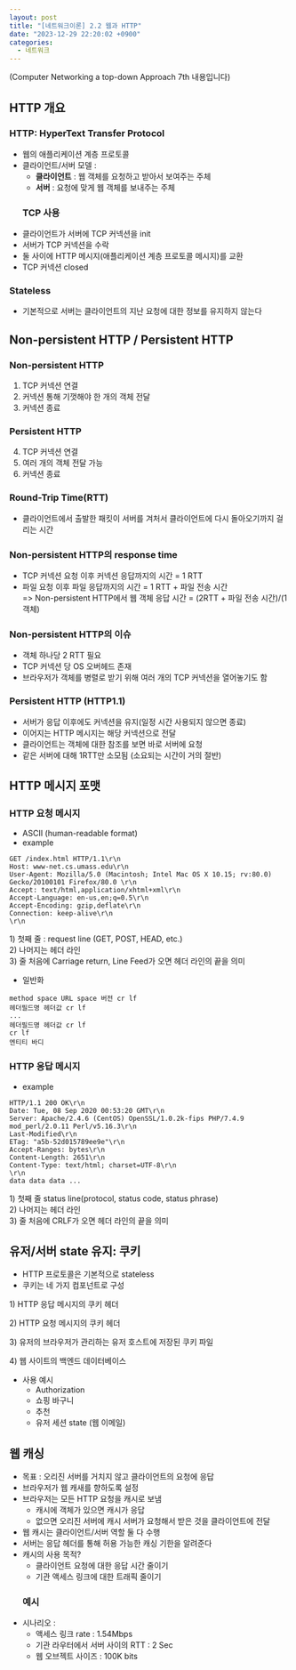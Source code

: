 ```yaml
---
layout: post
title: "[네트워크이론] 2.2 웹과 HTTP"
date: "2023-12-29 22:20:02 +0900"
categories:
  - 네트워크
---
```

(Computer Networking a top\-down Approach 7th 내용입니다)
 


## HTTP 개요


### HTTP: HyperText Transfer Protocol


- 웹의 애플리케이션 계층 프로토콜
- 클라이언트/서버 모델 :
	- **클라이언트** : 웹 객체를 요청하고
	 받아서 보여주는 주체
	- **서버** : 요청에 맞게 웹 객체를 보내주는
	 주체
	 ### TCP 사용
- 클라이언트가 서버에 TCP 커넥션을 init
- 서버가 TCP 커넥션을 수락
- 둘 사이에 HTTP 메시지(애플리케이션 계층 프로토콜 메시지)를
 교환
- TCP 커넥션 closed
 ### Stateless
- 기본적으로 서버는 클라이언트의 지난 요청에 대한 정보를
 유지하지 않는다


## Non\-persistent HTTP / Persistent HTTP


### Non\-persistent HTTP


1. TCP 커넥션 연결
2. 커넥션 통해 기껏해야 한 개의 객체 전달
3. 커넥션 종료
 ### Persistent HTTP
4. TCP 커넥션 연결
5. 여러 개의 객체 전달 가능
6. 커넥션 종료


### Round\-Trip Time(RTT)


- 클라이언트에서 출발한 패킷이 서버를 겨처서 클라이언트에
 다시 돌아오기까지 걸리는 시간


### Non\-persistent HTTP의 response time


- TCP 커넥션 요청 이후 커넥션 응답까지의 시간 \= 1 RTT
- 파일 요청 이후 파일 응답까지의 시간 \= 1 RTT \+ 파일 전송
 시간  
\=\> Non\-persistent HTTP에서 웹 객체 응답 시간
 \= (2RTT \+ 파일 전송 시간)/(1객체)


### Non\-persistent HTTP의 이슈


- 객체 하나당 2 RTT 필요
- TCP 커넥션 당 OS 오버헤드 존재
- 브라우저가 객체를 병렬로 받기 위해 여러 개의 TCP 커넥션을
 열어놓기도 함


### Persistent HTTP (HTTP1\.1\)


- 서버가 응답 이후에도 커넥션을 유지(일정 시간 사용되지
 않으면 종료)
- 이어지는 HTTP 메시지는 해당 커넥션으로 전달
- 클라이언트는 객체에 대한 참조를 보면 바로 서버에 요청
- 같은 서버에 대해 1RTT만 소모됨 (소요되는 시간이 거의 절반)


## HTTP 메시지 포맷


### HTTP 요청 메시지


- ASCII (human\-readable format)
- example
 
```False
GET /index.html HTTP/1.1\r\n
Host: www-net.cs.umass.edu\r\n
User-Agent: Mozilla/5.0 (Macintosh; Intel Mac OS X 10.15; rv:80.0) Gecko/20100101 Firefox/80.0 \r\n
Accept: text/html,application/xhtml+xml\r\n
Accept-Language: en-us,en;q=0.5\r\n
Accept-Encoding: gzip,deflate\r\n
Connection: keep-alive\r\n
\r\n
```

 1\) 첫째 줄 : request line (GET, POST, HEAD, etc.)  
2\)
 나머지는 헤더 라인  
3\) 줄 처음에 Carriage return, Line
 Feed가 오면 헤더 라인의 끝을 의미
- 일반화
 
```False
method space URL space 버전 cr lf
헤더필드명 헤더값 cr lf
...
헤더필드명 헤더값 cr lf
cr lf
엔티티 바디
```

### HTTP 응답 메시지
- example
 
```False
HTTP/1.1 200 OK\r\n
Date: Tue, 08 Sep 2020 00:53:20 GMT\r\n
Server: Apache/2.4.6 (CentOS) OpenSSL/1.0.2k-fips PHP/7.4.9 mod_perl/2.0.11 Perl/v5.16.3\r\n
Last-Modified\r\n
ETag: "a5b-52d015789ee9e"\r\n
Accept-Ranges: bytes\r\n
Content-Length: 2651\r\n
Content-Type: text/html; charset=UTF-8\r\n
\r\n
data data data ...
```

 1\) 첫째 줄 status line(protocol, status code, status
 phrase)  
2\) 나머지는 헤더 라인  
3\) 줄 처음에
 CRLF가 오면 헤더 라인의 끝을 의미


## 유저/서버 state 유지: 쿠키


- HTTP 프로토콜은 기본적으로 stateless
- 쿠키는 네 가지 컴포넌트로 구성  

 1\) HTTP 응답 메시지의 쿠키 헤더  

 2\) HTTP 요청 메시지의 쿠키 헤더  

 3\) 유저의 브라우저가 관리하는 유저 호스트에 저장된 쿠키
 파일  

 4\) 웹 사이트의 백엔드 데이터베이스
- 사용 예시
	- Authorization
	- 쇼핑 바구니
	- 추천
	- 유저 세션 state (웹 이메일)


## 웹 캐싱


- 목표 : 오리진 서버를 거치지 않고 클라이언트의 요청에 응답
- 브라우저가 웹 캐새를 향하도록 설정
- 브라우저는 모든 HTTP 요청을 캐시로 보냄
	- 캐시에 객체가 있으면 캐시가 응답
	- 없으면 오리진 서버에 캐시 서버가 요청해서 받은 것을
	 클라이언트에 전달
- 웹 캐시는 클라이언트/서버 역할 둘 다 수행
- 서버는 응답 헤더를 통해 허용 가능한 캐싱 기한을 알려준다
- 캐시의 사용 목적?
	- 클라이언트 요청에 대한 응답 시간 줄이기
	- 기관 액세스 링크에 대한 트래픽 줄이기
	 ### 예시
- 시나리오 :
	- 액세스 링크 rate : 1\.54Mbps
	- 기관 라우터에서 서버 사이의 RTT : 2 Sec
	- 웹 오브젝트 사이즈 : 100K bits
